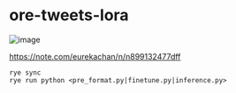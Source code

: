 # ore-tweets-lora
![image](https://github.com/kazuph/machine-learning-samples/assets/849165/f310b487-58d6-4acd-8e75-c95eb7c1d618)

https://note.com/eurekachan/n/n899132477dff

```
rye sync
rye run python <pre_format.py|finetune.py|inference.py>
```
